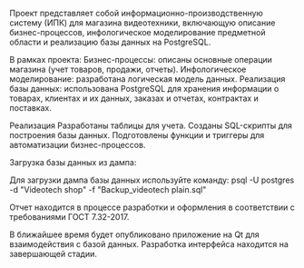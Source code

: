 Проект представляет собой информационно-производственную систему (ИПК) для магазина видеотехники, включающую описание бизнес-процессов, инфологическое моделирование предметной области и реализацию базы данных на PostgreSQL.

В рамках проекта:
    Бизнес-процессы: описаны основные операции магазина (учет товаров, продажи, отчеты).
    Инфологическое моделирование: разработана логическая модель данных.
    Реализация базы данных: использована PostgreSQL для хранения информации о товарах, клиентах и их данных, заказах и отчетах, контрактах и поставках.

Реализация
    Разработаны таблицы для учета.
    Созданы SQL-скрипты для построения базы данных.
    Подготовлены функции и триггеры для автоматизации бизнес-процессов.

Загрузка базы данных из дампа:

Для загрузки дампа базы данных используйте команду:
psql -U postgres -d "Videotech shop" -f "Backup_videotech plain.sql"

Отчет находится в процессе разработки и оформления в соответствии с требованиями ГОСТ 7.32-2017.

В ближайшее время будет опубликовано приложение на Qt для взаимодействия с базой данных.
Разработка интерфейса находится на завершающей стадии.